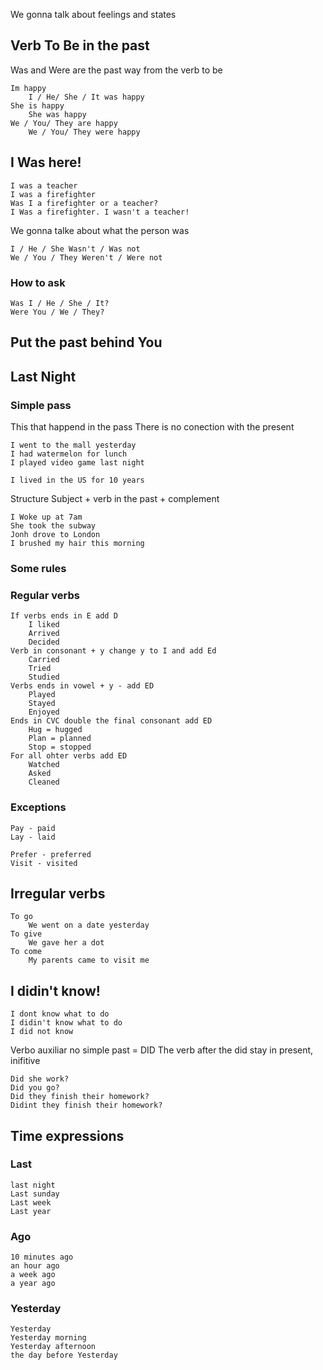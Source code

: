 We gonna talk about feelings and states
## Verb To Be in the past
Was and Were are the past way from the verb to be

	Im happy
		I / He/ She / It was happy
	She is happy
		She was happy
	We / You/ They are happy
		We / You/ They were happy

## I Was here!
	I was a teacher
	I was a firefighter
	Was I a firefighter or a teacher?
	I Was a firefighter. I wasn't a teacher!

We gonna talke about what the person was

	I / He / She Wasn't / Was not
	We / You / They Weren't / Were not

### How to ask
	Was I / He / She / It?
	Were You / We / They?

## Put the past behind You

## Last Night	
### Simple pass
This that happend in the pass
There is no conection with the present

	I went to the mall yesterday
	I had watermelon for lunch 
	I played video game last night

	I lived in the US for 10 years

Structure
Subject + verb in the past + complement

	I Woke up at 7am
	She took the subway 
	Jonh drove to London
	I brushed my hair this morning

### Some rules
### Regular verbs
	If verbs ends in E add D
		I liked
		Arrived
		Decided
	Verb in consonant + y change y to I and add Ed
		Carried
		Tried
		Studied
	Verbs ends in vowel + y - add ED
		Played
		Stayed
		Enjoyed
	Ends in CVC double the final consonant add ED
		Hug = hugged
		Plan = planned
		Stop = stopped
	For all ohter verbs add ED
		Watched
		Asked
		Cleaned

### Exceptions
	Pay - paid
	Lay - laid

	Prefer - preferred
	Visit - visited

## Irregular verbs
	To go
		We went on a date yesterday
	To give
		We gave her a dot 
	To come
		My parents came to visit me

## I didin't know!
	I dont know what to do
	I didin't know what to do
	I did not know
Verbo auxiliar no simple past = DID
The verb after the did stay in present, inifitive

	Did she work?
	Did you go?
	Did they finish their homework?
	Didint they finish their homework?

## Time expressions
### Last
	last night
	Last sunday
	Last week
	Last year

### Ago
	10 minutes ago
	an hour ago
	a week ago
	a year ago
### Yesterday
	Yesterday
	Yesterday morning
	Yesterday afternoon
	the day before Yesterday

